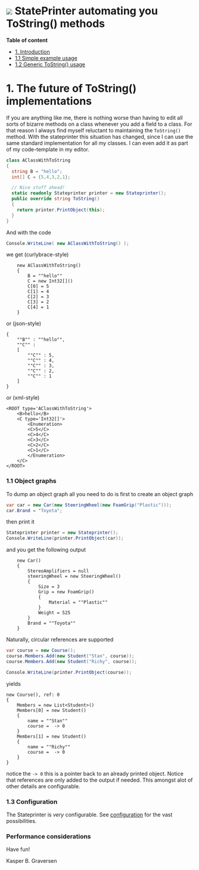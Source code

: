 #  ![](https://raw.github.com/kbilsted/StatePrinter/master/StatePrinter/gfx/stateprinter.png) StatePrinter automating you ToString() methods


**Table of content**
* [1. Introduction](#1-introduction)
 * [1.1 Simple example usage](#11-simple-example-usage)
 * [1.2 Generic ToString() usage](#12-generic-tostring-usage)

 
# 1. The future of ToString() implementations


If you are anything like me, there is nothing worse than having to edit all sorts of bizarre methods on a class whenever you add a field to a class. For that reason I always find myself reluctant to maintaining the `ToString()` method. With the stateprinter this situation has changed, since I can use the same standard implementation for all my classes. I can even add it as part of my code-template in my editor.


```C#
class AClassWithToString
{
  string B = "hello";
  int[] C = {5,4,3,2,1};

  // Nice stuff ahead!
  static readonly Stateprinter printer = new Stateprinter();
  public override string ToString()
  {
    return printer.PrintObject(this);
  }
}
```

And with the code

```C#
Console.WriteLine( new AClassWithToString() );
```

we get (curlybrace-style)

```
	new AClassWithToString()
	{
	    B = ""hello""
	    C = new Int32[]()
	    C[0] = 5
	    C[1] = 4
	    C[2] = 3
	    C[3] = 2
	    C[4] = 1
	}
```

or (json-style)

```
{
    ""B"" : ""hello"",
    ""C"" :
    [
        ""C"" : 5,
        ""C"" : 4,
        ""C"" : 3,
        ""C"" : 2,
        ""C"" : 1
    ]
}
```

or (xml-style)
 
```
<ROOT type='AClassWithToString'>
    <B>hello</B>
    <C type='Int32[]'>
        <Enumeration>
        <C>5</C>
        <C>4</C>
        <C>3</C>
        <C>2</C>
        <C>1</C>
        </Enumeration>
    </C>
</ROOT>
``` 
 


### 1.1 Object graphs 

To dump an object graph all you need to do is first to create an object graph

```C#
var car = new Car(new SteeringWheel(new FoamGrip("Plastic")));
car.Brand = "Toyota";
```

then print it

```C#
Stateprinter printer = new Stateprinter();
Console.WriteLine(printer.PrintObject(car));
```

and you get the following output
	
```
	new Car()
	{
	    StereoAmplifiers = null
	    steeringWheel = new SteeringWheel()
	    {
	        Size = 3
	        Grip = new FoamGrip()
	        {
	            Material = ""Plastic""
	        }
	        Weight = 525
	    }
	    Brand = ""Toyota""
	}
``` 

Naturally, circular references are supported

```C#
var course = new Course();
course.Members.Add(new Student("Stan", course));
course.Members.Add(new Student("Richy", course));

Console.WriteLine(printer.PrintObject(course));
```

yields	 
	     
	new Course(), ref: 0
	{
	    Members = new List<Student>()
	    Members[0] = new Student()
	    {
	        name = ""Stan""
	        course =  -> 0
	    }
	    Members[1] = new Student()
	    {
	        name = ""Richy""
	        course =  -> 0
	    }
	}

notice the `-> 0` this is a pointer back to an already printed object. Notice that references are only added to the output if needed. This amongst alot of other details are configurable.


### 1.3 Configuration

The Stateprinter is *very* configurable. See [configuration](HowToConfigure.md) for the vast possibilities.


### Performance considerations

  


Have fun!

Kasper B. Graversen
